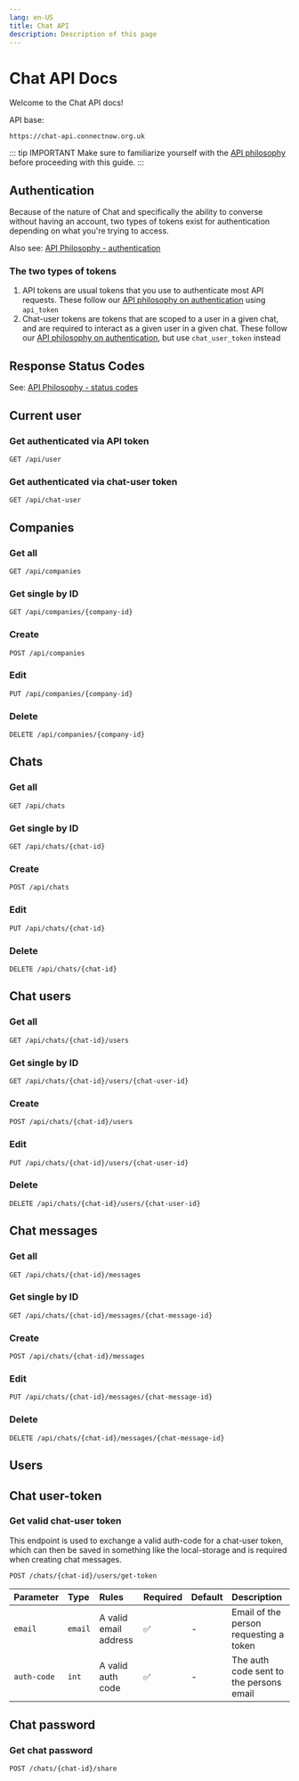 ```yaml
---
lang: en-US
title: Chat API
description: Description of this page
---
```

# Chat API Docs
Welcome to the Chat API docs!

API base:
```http:no-line-numbers
https://chat-api.connectnow.org.uk
```

::: tip IMPORTANT
Make sure to familiarize yourself with the [API philosophy](/api-philosophy.md) before proceeding with this guide.
:::

## Authentication

Because of the nature of Chat and specifically the ability to converse without having an account, two types of tokens exist for authentication depending on what you're trying to access.

Also see: [API Philosophy - authentication](/api-philosophy.md#authentication)

### The two types of tokens
1. API tokens are usual tokens that you use to authenticate most API requests. These follow our [API philosophy on authentication](/api-philosophy.md#authentication) using `api_token`
2. Chat-user tokens are tokens that are scoped to a user in a given chat, and are required to interact as a given user in a given chat. These follow our [API philosophy on authentication](/api-philosophy.md#authentication), but use `chat_user_token` instead

## Response Status Codes

See: [API Philosophy - status codes](/api-philosophy.md#response-status-codes)

## Current user

### Get authenticated via API token
```http:no-line-numbers
GET /api/user
```

### Get authenticated via chat-user token
```http:no-line-numbers
GET /api/chat-user
```

## Companies

### Get all
```http:no-line-numbers
GET /api/companies
```

### Get single by ID
```http:no-line-numbers
GET /api/companies/{company-id}
```

### Create
```http:no-line-numbers
POST /api/companies
```

### Edit
```http:no-line-numbers
PUT /api/companies/{company-id}
```

### Delete
```http:no-line-numbers
DELETE /api/companies/{company-id}
```

## Chats

### Get all
```http:no-line-numbers
GET /api/chats
```

### Get single by ID
```http:no-line-numbers
GET /api/chats/{chat-id}
```

### Create
```http:no-line-numbers
POST /api/chats
```

### Edit
```http:no-line-numbers
PUT /api/chats/{chat-id}
```

### Delete
```http:no-line-numbers
DELETE /api/chats/{chat-id}
```

## Chat users

### Get all
```http:no-line-numbers
GET /api/chats/{chat-id}/users
```

### Get single by ID
```http:no-line-numbers
GET /api/chats/{chat-id}/users/{chat-user-id}
```

### Create
```http:no-line-numbers
POST /api/chats/{chat-id}/users
```

### Edit
```http:no-line-numbers
PUT /api/chats/{chat-id}/users/{chat-user-id}
```

### Delete
```http:no-line-numbers
DELETE /api/chats/{chat-id}/users/{chat-user-id}
```

## Chat messages

### Get all
```http:no-line-numbers
GET /api/chats/{chat-id}/messages
```

### Get single by ID
```http:no-line-numbers
GET /api/chats/{chat-id}/messages/{chat-message-id}
```

### Create
```http:no-line-numbers
POST /api/chats/{chat-id}/messages
```

### Edit
```http:no-line-numbers
PUT /api/chats/{chat-id}/messages/{chat-message-id}
```

### Delete
```http:no-line-numbers
DELETE /api/chats/{chat-id}/messages/{chat-message-id}
```

## Users

## Chat user-token

### Get valid chat-user token

This endpoint is used to exchange a valid auth-code for a chat-user token, which can then be saved in something like the local-storage and is required when creating chat messages.

```http:no-line-numbers
POST /chats/{chat-id}/users/get-token
```

| Parameter | Type | Rules | Required | Default | Description |
| :--- | :--- | :--- | :--- | :--- | :--- |
| `email` | `email` | A valid email address | :white_check_mark: | - |  Email of the person requesting a token |
| `auth-code` | `int` | A valid auth code | :white_check_mark: | - |  The auth code sent to the persons email |

## Chat password

### Get chat password

```http:no-line-numbers
POST /chats/{chat-id}/share
```